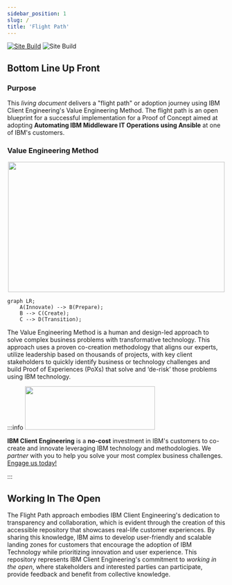 ```yaml
---
sidebar_position: 1
slug: /
title: 'Flight Path'
---
```

[![Site Build](https://github.com/ibm-client-engineering/solution-filenet-aws/actions/workflows/deploy.yml/badge.svg)](https://github.com/ibm-client-engineering/solution-filenet-aws/actions/workflows/deploy.yml)  ![Site Build](https://img.shields.io/badge/Stage-Co--Create-Co--Create)

## Bottom Line Up Front

### Purpose

This _living document_ delivers a "flight path" or adoption journey using IBM Client Engineering's Value Engineering Method. The flight path is an open blueprint for a successful implementation for a Proof of Concept aimed at adopting **Automating IBM Middleware IT Operations using Ansible** at one of IBM's customers.

### Value Engineering Method

<center><img src="https://user-images.githubusercontent.com/95059/234157742-2ecebab2-e5b8-44e6-a2d8-666f8ad4dc24.svg" width="500" height="300" /></center>

```mermaid
graph LR;
    A(Innovate) --> B(Prepare);
    B --> C(Create);
    C --> D(Transition);
```

The Value Engineering Method is a human and design-led approach to solve complex business problems with transformative technology. This approach uses a proven co-creation methodology that aligns our experts, utilize leadership based on thousands of projects, with key client stakeholders to quickly identify business or technology challenges and build Proof of Experiences (PoXs) that solve and ‘de-risk’ those problems using IBM technology.

:::info
<img src="https://user-images.githubusercontent.com/95059/166857681-99c92cdc-fa62-4141-b903-969bd6ec1a41.png" width="300" height="100" />

**IBM Client Engineering** is a **no-cost** investment in IBM's customers to co-create and innovate leveraging IBM technology and methodologies. We _partner_ with you to help you solve your most complex business challenges. [Engage us today!](https://www.ibm.com/client-engineering)

:::

## Working In The Open

The Flight Path approach embodies IBM Client Engineering's dedication to transparency and collaboration, which is evident through the creation of this accessible repository that showcases real-life customer experiences. By sharing this knowledge, IBM aims to develop user-friendly and scalable landing zones for customers that encourage the adoption of IBM Technology while prioritizing innovation and user experience. This repository represents IBM Client Engineering's commitment to _working in the open_, where stakeholders and interested parties can participate, provide feedback and benefit from collective knowledge.